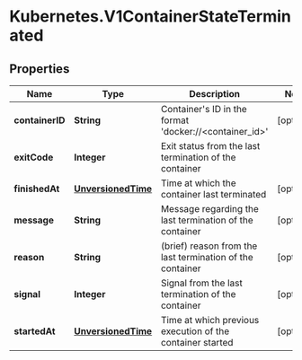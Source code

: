 # Kubernetes.V1ContainerStateTerminated

## Properties
Name | Type | Description | Notes
------------ | ------------- | ------------- | -------------
**containerID** | **String** | Container&#39;s ID in the format &#39;docker://&lt;container_id&gt;&#39; | [optional] 
**exitCode** | **Integer** | Exit status from the last termination of the container | 
**finishedAt** | [**UnversionedTime**](UnversionedTime.md) | Time at which the container last terminated | [optional] 
**message** | **String** | Message regarding the last termination of the container | [optional] 
**reason** | **String** | (brief) reason from the last termination of the container | [optional] 
**signal** | **Integer** | Signal from the last termination of the container | [optional] 
**startedAt** | [**UnversionedTime**](UnversionedTime.md) | Time at which previous execution of the container started | [optional] 


